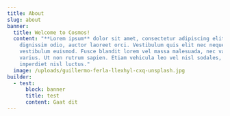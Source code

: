 ```yaml
---
title: About
slug: about
banner:
  title: Welcome to Cosmos!
  content: "**Lorem ipsum** dolor sit amet, consectetur adipiscing elit. Aenean ut
    dignissim odio, auctor laoreet orci. Vestibulum quis elit nec neque
    vestibulum euismod. Fusce blandit lorem vel massa malesuada, nec varius nunc
    varius. Ut non rutrum sapien. Etiam vehicula leo vel nisl sodales, quis
    imperdiet nisl luctus."
  image: /uploads/guillermo-ferla-llexhyl-cxq-unsplash.jpg
builder:
  - test:
      block: banner
      title: test
      content: Gaat dit
---
```

